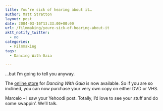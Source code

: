 ```yaml
---
title: You’re sick of hearing about it…
author: Matt Stratton
layout: post
date: 2004-03-16T13:33:00+00:00
url: /filmmaking/youre-sick-of-hearing-about-it
aktt_notify_twitter:
  - no
categories:
  - Filmmaking
tags:
  - Dancing With Gaia

---
```

&#8230;but I&#8217;m going to tell you anyway.

The [online store][1] for _Dancing With Gaia_ is now available. So if you are so inclined, you can now purchase your very own copy on either DVD or VHS.

Marcelo &#8211; I saw your Yehoodi post. Totally, I&#8217;d love to see your stuff and do some swappin&#8217;. We&#8217;ll talk.

 [1]: http://www.dancingwithgaia.com/purchase
